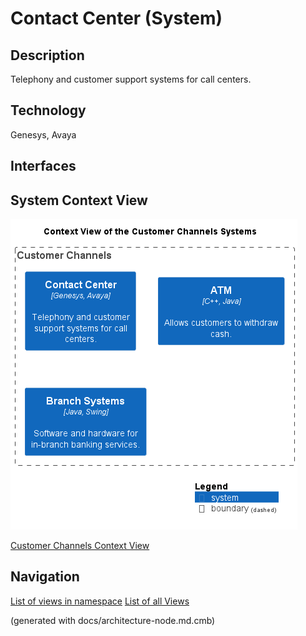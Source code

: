 # Contact Center (System)
## Description
Telephony and customer support systems for call centers.

## Technology
Genesys, Avaya


## Interfaces

## System Context View
![Context View of the Customer Channels Systems](../../mybank/customer-channels/context-view.png)

[Customer Channels Context View](../../mybank/customer-channels/context-view.md)


## Navigation
[List of views in namespace](./views-in-namespace.md)
[List of all Views](../../views.md)

(generated with docs/architecture-node.md.cmb)

